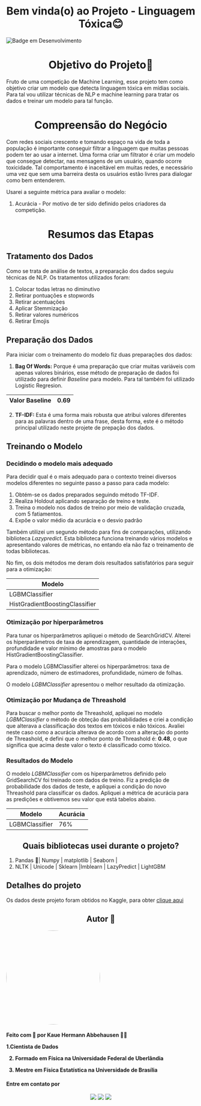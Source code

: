 <h1 align="center"> Bem vinda(o) ao Projeto - Linguagem Tóxica😊 </h1>

![Badge em Desenvolvimento](https://img.shields.io/static/v1?label=STATUS&message=CONSTRUÇÃO&color=<COLOR>)

<h1 align ="center"> Objetivo do Projeto🤔</h1>

Fruto de uma competição de Machine Learning, esse projeto tem como objetivo criar um modelo que detecta linguagem tóxica em mídias sociais. Para tal vou utilizar técnicas de NLP e machine learning para tratar os dados e treinar um modelo para tal função.


<h1 align ="center"> Compreensão do Negócio</h1>

Com redes sociais crescento e tomando espaço na vida de toda a população é importante conseguir filtrar a linguagem que muitas pessoas podem ter ao usar a internet. Uma forma criar um filtrator é criar um modelo que consegue detectar, nas mensagens de um usuário, quando ocorre
toxicidade. Tal comportamento é inaceitável em muitas redes, e necessário uma vez que sem uma barreira desta os usuários estão livres para dialogar como bem entenderem. 

   
Usarei a seguinte métrica para avaliar o modelo:
1. Acurácia - Por motivo de ter sido definido pelos criadores da competição.

<h1 align ="center"> Resumos das Etapas</h1>

<h2 align ="left"> Tratamento dos Dados</h2>

Como se trata de análise de textos, a preparação dos dados seguiu técnicas de NLP. Os tratamentos utilizados foram:


1. Colocar todas letras no diminutivo
2. Retirar pontuações e stopwords
3. Retirar acentuações
4. Aplicar Stemmização
5. Retirar valores numéricos
6. Retirar Emojis

<h2 align ="left"> Preparação dos Dados </h2>

Para iniciar com o treinamento do modelo fiz duas preparações dos dados:

1. **Bag Of Words:** Porque é uma preparação que criar muitas variáveis com apenas valores binários, esse método de preparação de dados foi utilizado para definir *Baseline* para modelo. Para tal também foi utilizado Logistic Regresion.
   
| Valor Baseline                      | 0.69             |
|-------------------------------------|-------------------|

2. **TF-IDF:** Esta é uma forma mais robusta que atribui valores diferentes para as palavras dentro de uma frase, desta forma, este é o método principal utilizado neste projete de prepação dos dados. 
  
<h2 align ="left"> Treinando o Modelo</h2>

<h3 align ="left"> Decidindo o modelo mais adequado</h3>

Para decidir qual é o mais adequado para o contexto treinei diversos modelos diferentes no seguinte passo a passo para cada modelo:

1. Obtém-se os dados preparados seguindo método TF-IDF.
2. Realiza Holdout aplicando separação de treino e teste.
3. Treina o modelo nos dados de treino por meio de validação cruzada, com 5 fatiamentos.
4. Expõe o valor médio da acurácia e o desvio padrão

Também utilizei um segundo método para fins de comparações, utilizando biblioteca *Lazypredict*. Esta biblioteca funciona treinando vários modelos e apresentando valores de métricas, no entando ela não faz o treinamento de todas bibliotecas.

No fim, os dois métodos me deram dois resultados satisfatórios para seguir para a otimização:

| Modelo                             | 
|-------------------------------------|
| LGBMClassifier                              | 
| HistGradientBoostingClassifier              | 




<h3 align ="left"> Otimização por hiperparâmetros</h3>

Para tunar os hiperparâmetros apliquei o método de SearchGridCV. Alterei os hiperparâmetros de taxa de aprendizagem, quantidade de interações, profundidade e valor mínimo de amostras para o modelo HistGradientBoostingClassifier.

Para o modelo LGBMClassifier alterei os hiperparâmetros: taxa de aprendizado, número de estimadores, profundidade, número de folhas.

O modelo *LGBMClassifier* apresentou o melhor resultado da otimização.

<h3 align ="left"> Otimização por Mudança de Threashold</h3>

Para buscar o melhor ponto de Threashold, apliquei no modelo *LGBMClassifier* o método de obteção das probabilidades e criei a condição que alterava a classificação dos textos em tóxicos e não tóxicos.
Avaliei neste caso como a acurácia alterava de acordo com a alteração do ponto de Threashold, e defini que o melhor ponto de Threashold é: **0.48**, o que significa que acima deste valor o texto é classificado como tóxico.



  

  
<h3 align ="left"> Resultados do Modelo </h3>

O modelo *LGBMClassifier* com os hiperparâmetros definido pelo GridSearchCV foi treinado com dados de treino. Fiz a predição de probabilidade dos dados de teste, e apliquei a condição do novo Threashold para classificar os dados.
Apliquei a métrica de acurácia para as predições e obtivemos seu valor que está tabelos abaixo.

| Modelo                              | Acurácia         |
|-------------------------------------|------------------|
| LGBMClassifier                      | 76%             |





<h2 align ="center"> Quais bibliotecas usei durante o projeto?</h2>

1. Pandas 🐼| Numpy | matplotlib | Seaborn |
2. NLTK | Unicode | Sklearn |Imblearn | LazyPredict | LightGBM

## Detalhes do projeto


Os dados deste projeto foram obtidos no Kaggle, para obter [clique aqui](https://www.kaggle.com/competitions/ml-olympiad-toxic-language-ptbr-detection/data)



<h2 align ="center">Autor 🚀</h2>
<a>
<img style = "border-radius: 50%;" src = https://github.com/KaueAbbe/Analise_ChurnRate/assets/68445400/bd4b5b79-4826-4d72-91e4-5fc7532ac19b width="250px;" alt=""/>

 <sub><b></b></sub></a> 

<h4> Feito com 💙 por Kaue Hermann Abbehausen 👋🏽 
<br/> 
 
 1.Cientista de Dados
 
 2. Formado em Física na Universidade Federal de Uberlândia
 
 3. Mestre em Física Estatística na Universidade de Brasília</h4>
<h4> Entre em contato por</h4>
<div align = "center"> 

 
   <a href="https://www.linkedin.com/in/kaue-abbehausen-5b1922165/" target="_blank"><img src="https://img.shields.io/badge/-LinkedIn-%230077B5?style=for-the-badge&logo=linkedin&logoColor=white" target="_blank"></a> 
  <a href="https://www.instagram.com/cienciaeanimacao/" target="_blank"><img src="https://img.shields.io/badge/-Instagram-%23E4405F?style=for-the-badge&logo=instagram&logoColor=white" target="_blank"></a>
  <a href = "mailto:kaueabbehausen@hotmail.com"><img src="https://img.shields.io/badge/Microsoft_Outlook-0078D4?style=for-the-badge&logo=microsoft-outlook&logoColor=white" target="_blank"></a>
</div>
